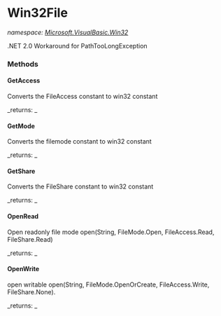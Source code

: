﻿
# Win32File
_namespace: [Microsoft.VisualBasic.Win32](N-Microsoft.VisualBasic.Win32.md)_

.NET 2.0 Workaround for PathTooLongException

### Methods

#### GetAccess
Converts the FileAccess constant to win32 constant

_returns: _
#### GetMode
Converts the filemode constant to win32 constant

_returns: _
#### GetShare
Converts the FileShare constant to win32 constant

_returns: _
#### OpenRead
Open readonly file mode open(String, FileMode.Open, FileAccess.Read, FileShare.Read)

_returns: _
#### OpenWrite
open writable open(String, FileMode.OpenOrCreate, FileAccess.Write, FileShare.None).

_returns: _



